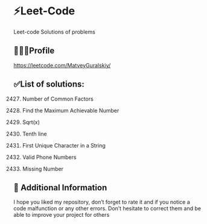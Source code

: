 # ⚡Leet-Code
Leet-code Solutions of problems

## 👨🏻‍💻Profile
https://leetcode.com/MatveyGuralskiy/

## ✅List of solutions:
2427. Number of Common Factors

2769. Find the Maximum Achievable Number

69. Sqrt(x)

195. Tenth line

387. First Unique Character in a String

193. Valid Phone Numbers

268. Missing Number

## 📢 Additional Information
I hope you liked my repository, don’t forget to rate it and if you notice a code malfunction or any other errors.
Don’t hesitate to correct them and be able to improve your project for others

